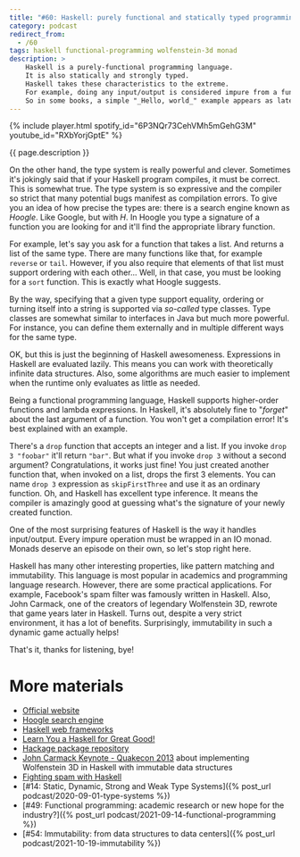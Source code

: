 ```yaml
---
title: "#60: Haskell: purely functional and statically typed programming language"
category: podcast
redirect_from:
  - /60
tags: haskell functional-programming wolfenstein-3d monad
description: >
    Haskell is a purely-functional programming language.
    It is also statically and strongly typed.
    Haskell takes these characteristics to the extreme.
    For example, doing any input/output is considered impure from a functional programming point of view.
    So in some books, a simple "_Hello, world_" example appears as late as in chapter... 9.
---
```


{% include player.html spotify_id="6P3NQr73CehVMh5mGehG3M" youtube_id="RXbYorjGptE" %}

{{ page.description }}

On the other hand, the type system is really powerful and clever.
Sometimes it's jokingly said that if your Haskell program compiles, it must be correct.
This is somewhat true.
The type system is so expressive and the compiler so strict that many potential bugs manifest as compilation errors.
To give you an idea of how precise the types are: there is a search engine known as *Hoogle*.
Like Google, but with _H_.
In Hoogle you type a signature of a function you are looking for and it'll find the appropriate library function.

For example, let's say you ask for a function that takes a list.
And returns a list of the same type.
There are many functions like that, for example `reverse` or `tail`.
However, if you also require that elements of that list must support ordering with each other...
Well, in that case, you must be looking for a `sort` function.
This is exactly what Hoogle suggests.

By the way, specifying that a given type support equality, ordering or turning itself into a string is supported via _so-called_ type classes.
Type classes are somewhat similar to interfaces in Java but much more powerful.
For instance, you can define them externally and in multiple different ways for the same type.

OK, but this is just the beginning of Haskell awesomeness.
Expressions in Haskell are evaluated lazily.
This means you can work with theoretically infinite data structures.
Also, some algorithms are much easier to implement when the runtime only evaluates as little as needed.

Being a functional programming language, Haskell supports higher-order functions and lambda expressions.
In Haskell, it's absolutely fine to "_forget_" about the last argument of a function.
You won't get a compilation error!
It's best explained with an example.

There's a `drop` function that accepts an integer and a list.
If you invoke `drop 3 "foobar"` it'll return `"bar"`.
But what if you invoke `drop 3` without a second argument?
Congratulations, it works just fine!
You just created another function that, when invoked on a list, drops the first 3 elements.
You can name `drop 3` expression as `skipFirstThree` and use it as an ordinary function.
Oh, and Haskell has excellent type inference.
It means the compiler is amazingly good at guessing what's the signature of your newly created function.

One of the most surprising features of Haskell is the way it handles input/output.
Every impure operation must be wrapped in an IO monad.
Monads deserve an episode on their own, so let's stop right here.

Haskell has many other interesting properties, like pattern matching and immutability.
This language is most popular in academics and programming language research.
However, there are some practical applications.
For example, Facebook's spam filter was famously written in Haskell.
Also, John Carmack, one of the creators of legendary  Wolfenstein 3D, rewrote that game years later in Haskell.
Turns out, despite a very strict environment, it has a lot of benefits.
Surprisingly, immutability in such a dynamic game actually helps!

That's it, thanks for listening, bye!

# More materials

* [Official website](https://www.haskell.org/)
* [Hoogle search engine](https://hoogle.haskell.org/)
* [Haskell web frameworks](https://wiki.haskell.org/Web/Frameworks)
* [Learn You a Haskell for Great Good!](http://learnyouahaskell.com/)
* [Hackage package repository](https://hackage.haskell.org/)
* [John Carmack Keynote - Quakecon 2013](https://www.youtube.com/watch?v=Uooh0Y9fC_M&t=4660s) about implementing Wolfenstein 3D in Haskell with immutable data structures
* [Fighting spam with Haskell](https://engineering.fb.com/2015/06/26/security/fighting-spam-with-haskell/)
* [#14: Static, Dynamic, Strong and Weak Type Systems]({% post_url podcast/2020-09-01-type-systems %})
* [#49: Functional programming: academic research or new hope for the industry?]({% post_url podcast/2021-09-14-functional-programming %})
* [#54: Immutability: from data structures to data centers]({% post_url podcast/2021-10-19-immutability %})

